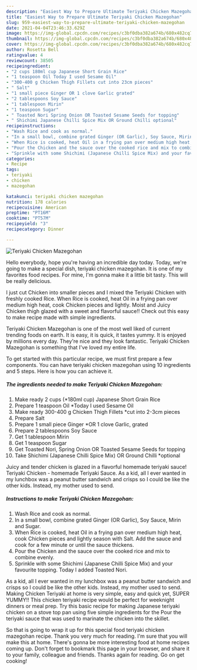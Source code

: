 ```yaml
---
description: "Easiest Way to Prepare Ultimate Teriyaki Chicken Mazegohan"
title: "Easiest Way to Prepare Ultimate Teriyaki Chicken Mazegohan"
slug: 959-easiest-way-to-prepare-ultimate-teriyaki-chicken-mazegohan
date: 2021-04-04T23:46:33.629Z
image: https://img-global.cpcdn.com/recipes/c3bf0dba382a674b/680x482cq70/teriyaki-chicken-mazegohan-recipe-main-photo.jpg
thumbnail: https://img-global.cpcdn.com/recipes/c3bf0dba382a674b/680x482cq70/teriyaki-chicken-mazegohan-recipe-main-photo.jpg
cover: https://img-global.cpcdn.com/recipes/c3bf0dba382a674b/680x482cq70/teriyaki-chicken-mazegohan-recipe-main-photo.jpg
author: Rosetta Bell
ratingvalue: 4
reviewcount: 38505
recipeingredient:
- "2 cups 180ml cup Japanese Short Grain Rice"
- "1 teaspoon Oil Today I used Sesame Oil"
- "300-400 g Chicken Thigh Fillets cut into 23cm pieces"
- " Salt"
- "1 small piece Ginger OR 1 clove Garlic grated"
- "2 tablespoons Soy Sauce"
- "1 tablespoon Mirin"
- "1 teaspoon Sugar"
- " Toasted Nori Spring Onion OR Toasted Sesame Seeds for topping"
- " Shichimi Japanese Chilli Spice Mix OR Ground Chilli optional"
recipeinstructions:
- "Wash Rice and cook as normal."
- "In a small bowl, combine grated Ginger (OR Garlic), Soy Sauce, Mirin and Sugar."
- "When Rice is cooked, heat Oil in a frying pan over medium high heat, cook Chicken pieces and lightly season with Salt. Add the sauce and cook for a few minute or until the sauce thickens."
- "Pour the Chicken and the sauce over the cooked rice and mix to combine evenly."
- "Sprinkle with some Shichimi (Japanese Chilli Spice Mix) and your favourite topping. Today I added Toasted Nori."
categories:
- Recipe
tags:
- teriyaki
- chicken
- mazegohan

katakunci: teriyaki chicken mazegohan 
nutrition: 178 calories
recipecuisine: American
preptime: "PT16M"
cooktime: "PT57M"
recipeyield: "3"
recipecategory: Dinner

---
```



![Teriyaki Chicken Mazegohan](https://img-global.cpcdn.com/recipes/c3bf0dba382a674b/680x482cq70/teriyaki-chicken-mazegohan-recipe-main-photo.jpg)

Hello everybody, hope you're having an incredible day today. Today, we're going to make a special dish, teriyaki chicken mazegohan. It is one of my favorites food recipes. For mine, I'm gonna make it a little bit tasty. This will be really delicious.

I just cut Chicken into smaller pieces and I mixed the Teriyaki Chicken with freshly cooked Rice. When Rice is cooked, heat Oil in a frying pan over medium high heat, cook Chicken pieces and lightly. Moist and Juicy Chicken thigh glazed with a sweet and flavorful sauce!! Check out this easy to make recipe made with simple ingredients.

Teriyaki Chicken Mazegohan is one of the most well liked of current trending foods on earth. It is easy, it is quick, it tastes yummy. It is enjoyed by millions every day. They're nice and they look fantastic. Teriyaki Chicken Mazegohan is something that I've loved my entire life.


To get started with this particular recipe, we must first prepare a few components. You can have teriyaki chicken mazegohan using 10 ingredients and 5 steps. Here is how you can achieve it.

<!--inarticleads1-->

##### The ingredients needed to make Teriyaki Chicken Mazegohan:

1. Make ready 2 cups (*180ml cup) Japanese Short Grain Rice
1. Prepare 1 teaspoon Oil *Today I used Sesame Oil
1. Make ready 300-400 g Chicken Thigh Fillets *cut into 2-3cm pieces
1. Prepare  Salt
1. Prepare 1 small piece Ginger *OR 1 clove Garlic, grated
1. Prepare 2 tablespoons Soy Sauce
1. Get 1 tablespoon Mirin
1. Get 1 teaspoon Sugar
1. Get  Toasted Nori, Spring Onion OR Toasted Sesame Seeds for topping
1. Take  Shichimi (Japanese Chilli Spice Mix) OR Ground Chilli *optional


Juicy and tender chicken is glazed in a flavorful homemade teriyaki sauce! Teriyaki Chicken - homemade Teriyaki Sauce. As a kid, all I ever wanted in my lunchbox was a peanut butter sandwich and crisps so I could be like the other kids. Instead, my mother used to send. 

<!--inarticleads2-->

##### Instructions to make Teriyaki Chicken Mazegohan:

1. Wash Rice and cook as normal.
1. In a small bowl, combine grated Ginger (OR Garlic), Soy Sauce, Mirin and Sugar.
1. When Rice is cooked, heat Oil in a frying pan over medium high heat, cook Chicken pieces and lightly season with Salt. Add the sauce and cook for a few minute or until the sauce thickens.
1. Pour the Chicken and the sauce over the cooked rice and mix to combine evenly.
1. Sprinkle with some Shichimi (Japanese Chilli Spice Mix) and your favourite topping. Today I added Toasted Nori.


As a kid, all I ever wanted in my lunchbox was a peanut butter sandwich and crisps so I could be like the other kids. Instead, my mother used to send. Making Chicken Teriyaki at home is very simple, easy and quick yet, SUPER YUMMY!! This chicken teriyaki recipe would be perfect for weeknight dinners or meal prep. Try this basic recipe for making Japanese teriyaki chicken on a stove top pan using five simple ingredients for the Pour the teriyaki sauce that was used to marinate the chicken into the skillet. 

So that is going to wrap it up for this special food teriyaki chicken mazegohan recipe. Thank you very much for reading. I'm sure that you will make this at home. There's gonna be more interesting food at home recipes coming up. Don't forget to bookmark this page in your browser, and share it to your family, colleague and friends. Thanks again for reading. Go on get cooking!
